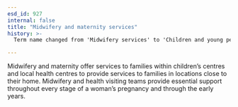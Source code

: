 ```yaml
---
esd_id: 927
internal: false
title: "Midwifery and maternity services"
history: >-
  Term name changed from 'Midwifery services' to 'Children and young people - midwifery services' in version 3.00. Name changed to 'Midwifery services' in version 4.00. Add to LGSL, update description and scope notes in version 4.0.1.

---
```


Midwifery and maternity offer services to families within children’s centres and local health centres to provide services to families in locations close to their home.  Midwifery and health visiting teams provide essential support throughout every stage of a woman’s pregnancy and through the early years.

